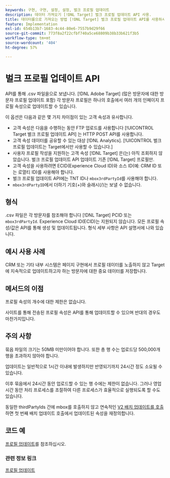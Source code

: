 ```yaml
---
keywords: 구현, 구현, 설정, 설정, 벌크 프로필 업데이트
description: 데이터 가져오기 [!DNL Target] 벌크 프로필 업데이트 API 사용.
title: 데이터를으로 가져오는 방법 [!DNL Target] 벌크 프로필 업데이트 API를 사용하시겠습니까?
feature: Implementation
exl-id: 654b13b7-1683-4c44-80e6-7557b9d29f66
source-git-commit: 773f8a2f22cfbf740a5ce68809b38b33b621f3b5
workflow-type: tm+mt
source-wordcount: '404'
ht-degree: 57%

---
```


# 벌크 프로필 업데이트 API

API를 통해 .csv 파일을으로 보냅니다. [!DNL Adobe Target] (많은 방문자에 대한 방문자 프로필 업데이트 포함) 각 방문자 프로필은 하나의 호출에서 여러 개의 인페이지 프로필 속성으로 업데이트할 수 있습니다.

이 옵션은 다음과 같은 몇 가지 차이점이 있는 고객 속성과 유사합니다.

* 고객 속성은 다음을 수행하는 동안 FTP 업로드를 사용합니다 [!UICONTROL Target 벌크 프로필 업데이트 API] 는 HTTP POST API를 사용합니다.
* 고객 속성 데이터를 공유할 수 있는 대상 [!DNL Analytics]. [!UICONTROL 벌크 프로필 업데이트는 Target에서만 사용할 수 있습니다.]
* 사용자 프로필 작성을 지원하는 고객 속성 [!DNL Target] 은(는) 아직 조회하지 않았습니다. 벌크 프로필 업데이트 API 업데이트 기존 [!DNL Target] 프로필만.
* 고객 속성을 사용하려면 ECID(Experience Cloud ID)와 소스 ID(예: CRM ID 또는 로열티 ID)를 사용해야 합니다.
* 벌크 프로필 업데이트 API에는 TNT ID나 `mbox3rdPartyId`를 사용해야 합니다.
* `mbox3rdPartyID`에서 더하기 기호(+)와 슬래시(/)는 보낼 수 없습니다.

## 형식

.csv 파일은 각 방문자를 참조해야 합니다 [!DNL Target] PCID 또는 `mbox3rdPartyId`. Experience Cloud ID(ECID)는 지원되지 않습니다. 모든 프로필 속성/값은 API를 통해 생성 및 업데이트됩니다. 형식 세부 사항은 API 설명서에 나와 있습니다.

## 예시 사용 사례

CRM 또는 기타 내부 시스템은 페이지 구현에서 프로필 데이터를 노출하지 않고 Target에 지속적으로 업데이트하고자 하는 방문자에 대한 중요 데이터를 저장합니다.

## 메서드의 이점

프로필 속성의 개수에 대한 제한은 없습니다.

사이트를 통해 전송된 프로필 속성은 API를 통해 업데이트할 수 있으며 반대의 경우도 마찬가지입니다.

## 주의 사항

묶음 파일의 크기는 50MB 미만이어야 합니다. 또한 총 행 수는 업로드당 500,000개 행을 초과하지 않아야 합니다.

업데이트는 일반적으로 1시간 이내에 발생하지만 반영되기까지 24시간 정도 소요될 수 있습니다.

이후 묶음에서 24시간 동안 업로드할 수 있는 행 수에는 제한이 없습니다. 그러나 영업 시간 동안 처리 프로세스를 조절하여 다른 프로세스가 효율적으로 실행되도록 할 수도 있습니다.

동일한 thirdPartyIds 간에 mbox를 호출하지 않고 연속적인 [V2 배치 업데이트를 호출](https://developers.adobetarget.com/api/#updating-profiles)하면 첫 번째 배치 업데이트 호출에서 업데이트된 속성을 재정의합니다.

## 코드 예

[프로필 업데이트](https://developers.adobetarget.com/api/#updating-profiles)를 참조하십시오.

### 관련 정보 링크

[프로필 업데이트](https://developers.adobetarget.com/api/#updating-profiles)
